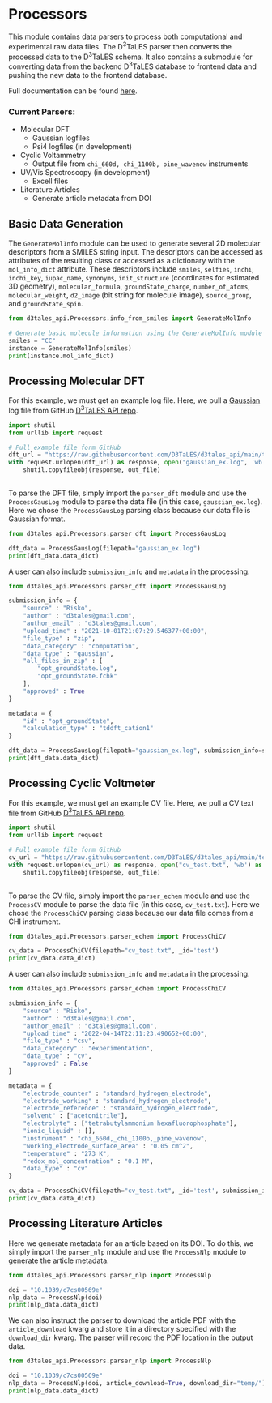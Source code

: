 # Processors

This module contains data parsers to process both computational and experimental 
raw data files. The D<sup>3</sup>TaLES parser then converts the processed data to the 
D<sup>3</sup>TaLES schema. It also contains a submodule for converting data from the backend
D<sup>3</sup>TaLES database to frontend data and pushing the new data to the frontend 
database. 

Full documentation can be found [here](d3tales_api.Processors.html).

### Current Parsers: 
* Molecular DFT
  * Gaussian logfiles
  * Psi4 logfiles (in development)
* Cyclic Voltammetry
  * Output file from `chi_660d, chi_1100b, pine_wavenow` instruments
* UV/Vis Spectroscopy (in development) 
  * Excell files
* Literature Articles 
  * Generate article metadata from DOI


## Basic Data Generation

The `GenerateMolInfo` module can be used to generate several 2D molecular descriptors 
from a SMILES string input. The descriptors can be accessed as attributes of the resulting
class or accessed as a dictionary with the `mol_info_dict` attribute. These descriptors include
`smiles`, `selfies`, `inchi`, `inchi_key`, `iupac_name`, `synonyms`, `init_structure` (coordinates 
for estimated 3D geometry), `molecular_formula`, `groundState_charge`, `number_of_atoms`, 
`molecular_weight`, `d2_image` (bit string for molecule image), `source_group`, and `groundState_spin`.

```python
from d3tales_api.Processors.info_from_smiles import GenerateMolInfo

# Generate basic molecule information using the GenerateMolInfo module
smiles = "CC"
instance = GenerateMolInfo(smiles)
print(instance.mol_info_dict)
```

## Processing Molecular DFT

For this example, we must get an example log file. Here, we pull a [Gaussian](https://gaussian.com/)
log file from GitHub [D<sup>3</sup>TaLES API repo](https://github.com/D3TaLES/d3tales_api).
```python
import shutil
from urllib import request

# Pull example file form GitHub
dft_url = "https://raw.githubusercontent.com/D3TaLES/d3tales_api/main/tests/raw_data/05XICU/logs/05XICU_opt_groundState_3H0.log"
with request.urlopen(dft_url) as response, open("gaussian_ex.log", 'wb') as out_file:
    shutil.copyfileobj(response, out_file)
    
```

To parse the DFT file, simply import the `parser_dft` module and use the `ProcessGausLog`
module to parse the data file (in this case, `gaussian_ex.log`).  Here we chose the `ProcessGausLog`
parsing class because our data file is Gaussian format. 

```python    
from d3tales_api.Processors.parser_dft import ProcessGausLog

dft_data = ProcessGausLog(filepath="gaussian_ex.log")
print(dft_data.data_dict)
```

A user can also include `submission_info` and `metadata` in the processing. 
```python    
from d3tales_api.Processors.parser_dft import ProcessGausLog

submission_info = {
    "source" : "Risko",
    "author" : "d3tales@gmail.com",
    "author_email" : "d3tales@gmail.com",
    "upload_time" : "2021-10-01T21:07:29.546377+00:00",
    "file_type" : "zip",
    "data_category" : "computation",
    "data_type" : "gaussian",
    "all_files_in_zip" : [ 
        "opt_groundState.log", 
        "opt_groundState.fchk"
    ],
    "approved" : True
}

metadata = {
    "id" : "opt_groundState",
    "calculation_type" : "tddft_cation1"
}

dft_data = ProcessGausLog(filepath="gaussian_ex.log", submission_info=submission_info, metadata=metadata)
print(dft_data.data_dict)
```

## Processing Cyclic Voltmeter 

For this example, we must get an example CV file. Here, we pull a CV text file from GitHub 
[D<sup>3</sup>TaLES API repo](https://github.com/D3TaLES/d3tales_api). 
```python
import shutil
from urllib import request

# Pull example file form GitHub
cv_url = "https://raw.githubusercontent.com/D3TaLES/d3tales_api/main/tests/raw_data/cv_test.csv"
with request.urlopen(cv_url) as response, open("cv_test.txt", 'wb') as out_file:
    shutil.copyfileobj(response, out_file)
    
```

To parse the CV file, simply import the `parser_echem` module and use the `ProcessCV`
module to parse the data file (in this case, `cv_test.txt`).  Here we chose the `ProcessChiCV`
parsing class because our data file comes from a CHI instrument. 
```python    
from d3tales_api.Processors.parser_echem import ProcessChiCV

cv_data = ProcessChiCV(filepath="cv_test.txt", _id='test')
print(cv_data.data_dict)
```

A user can also include `submission_info` and `metadata` in the processing. 
```python    
from d3tales_api.Processors.parser_echem import ProcessChiCV

submission_info = {
    "source" : "Risko",
    "author" : "d3tales@gmail.com",
    "author_email" : "d3tales@gmail.com",
    "upload_time" : "2022-04-14T22:11:23.490652+00:00",
    "file_type" : "csv",
    "data_category" : "experimentation",
    "data_type" : "cv",
    "approved" : False
}

metadata = {
    "electrode_counter" : "standard_hydrogen_electrode",
    "electrode_working" : "standard_hydrogen_electrode",
    "electrode_reference" : "standard_hydrogen_electrode",
    "solvent" : ["acetonitrile"],
    "electrolyte" : ["tetrabutylammonium hexafluorophosphate"],
    "ionic_liquid" : [],
    "instrument" : "chi_660d,_chi_1100b,_pine_wavenow",
    "working_electrode_surface_area" : "0.05 cm^2",
    "temperature" : "273 K",
    "redox_mol_concentration" : "0.1 M",
    "data_type" : "cv"
}

cv_data = ProcessChiCV(filepath="cv_test.txt", _id='test', submission_info=submission_info, metadata=metadata)
print(cv_data.data_dict)
```




## Processing Literature Articles

Here we generate metadata for an article based on its DOI. To do this, we 
simply import the `parser_nlp` module and use the `ProcessNlp`
module to generate the article metadata. 
```python    
from d3tales_api.Processors.parser_nlp import ProcessNlp

doi = "10.1039/c7cs00569e"
nlp_data = ProcessNlp(doi)
print(nlp_data.data_dict)
```

We can also instruct the parser to download the article PDF with the `article_download` kwarg and 
store it in a directory specified with the `download_dir` kwarg. The parser will record the PDF 
location in the output data. 
```python    
from d3tales_api.Processors.parser_nlp import ProcessNlp

doi = "10.1039/c7cs00569e"
nlp_data = ProcessNlp(doi, article_download=True, download_dir="temp/")
print(nlp_data.data_dict)
```
